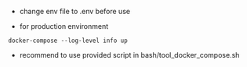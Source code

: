 * change env file to .env before use

* for production environment
```
docker-compose --log-level info up
```

* recommend to use provided script in bash/tool_docker_compose.sh
